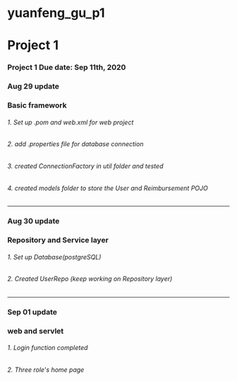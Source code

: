 # yuanfeng_gu_p1
# Project 1
### Project 1 Due date: Sep 11th, 2020

### Aug 29 update
### Basic framework

###### 1.  Set up .pom and web.xml for web project  
###### 2.  add .properties file for database connection
###### 3.  created ConnectionFactory in util folder and tested 
###### 4.  created models folder to store the User and Reimbursement POJO 

------------------------------------------------------------------------------

### Aug 30 update
### Repository and Service layer 

###### 1.  Set up Database(postgreSQL) 
###### 2.  Created UserRepo (keep working on Repository layer)


---------------------------------------------------------------------

### Sep 01 update
### web and servlet

###### 1.  Login function completed 
###### 2.  Three role's home page 
